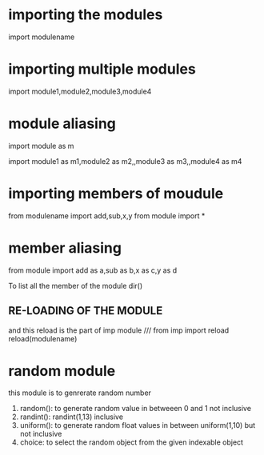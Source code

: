 # importing the modules
import modulename

# importing multiple modules
import module1,module2,module3,module4

# module aliasing
import module as m

import module1 as m1,module2 as m2,,module3 as m3,,module4 as m4

# importing members of moudule
from modulename import add,sub,x,y
from module import *

# member aliasing 
from module import add as a,sub as b,x as c,y as d

To list all the member of the module 
dir()

## RE-LOADING OF THE MODULE 
and this reload is the part of imp module
/// from imp import  reload
reload(modulename)


# random module
this module is to genrerate random number
1. random():  to generate random value in betweeen 0 and 1 not inclusive
2. randint(): 
       randint(1,13) inclusive
3. uniform():
       to generate random float values in between  uniform(1,10) but not inclusive 
4. choice:
     to select the random object from the given indexable object